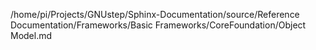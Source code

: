 /home/pi/Projects/GNUstep/Sphinx-Documentation/source/Reference Documentation/Frameworks/Basic Frameworks/CoreFoundation/Object Model.md
